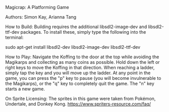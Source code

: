 Magicrap: A Platforming Game

Authors: Simon Kay, Arianna Tang

How to Build:
Building requires the additional libsdl2-image-dev and libsdl2-ttf-dev
packages. To install these, simply type the following into the terminal:

sudo apt-get install libsdl2-dev libsdl2-image-dev libsdl2-ttf-dev

How to Play:
Navigate the Koffing to the door at the top while avoiding the Magikarps and
collecting as many coins as possible. Hold down the left or right keys to move
the Koffing in that direction. When reaching a ladder, simply tap the key and
you will move up the ladder. At any point in the game, you can press the "p"
key to pause (you will become invulnerable to the Magikarps), or the "q" key
to completely quit the game. The "n" key starts a new game.

On Sprite Licensing:
The sprites in this game were taken from Pokémon, Undertale, and Donkey Kong.
https://www.spriters-resource.com/faq/

